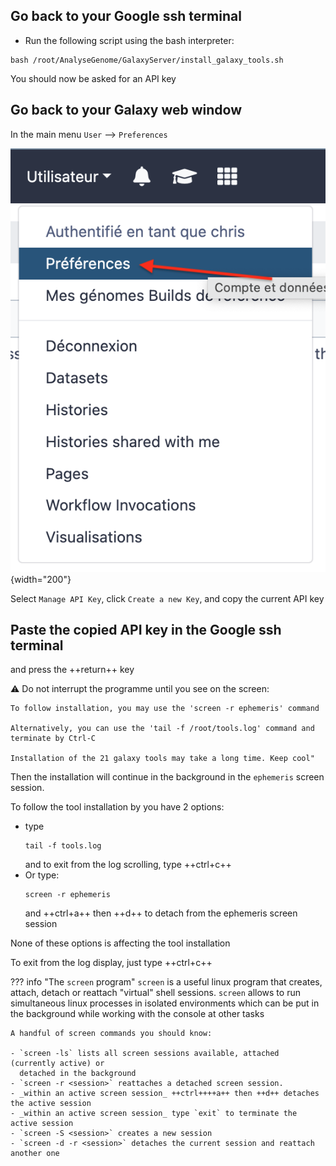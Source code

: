 ## Go back to your Google ssh terminal

- Run the following script using the bash interpreter:
```
bash /root/AnalyseGenome/GalaxyServer/install_galaxy_tools.sh
```
You should now be asked for an API key

## Go back to your Galaxy web window

In the main menu `User` --> `Preferences`

![user preferences](images/user_preferences.png){width="200"}

Select `Manage API Key`, click `Create a new Key`, and copy the current API key

## Paste the copied API key in the Google ssh terminal

and press the ++return++ key

:warning: Do not interrupt the programme until you see on the screen:

```
To follow installation, you may use the 'screen -r ephemeris' command

Alternatively, you can use the 'tail -f /root/tools.log' command and terminate by Ctrl-C

Installation of the 21 galaxy tools may take a long time. Keep cool"
```
Then the installation will continue in the background in the `ephemeris` screen session.

To follow the tool installation by you have 2 options:

- type 
  ```
  tail -f tools.log
  ```
  and to exit from the log scrolling, type ++ctrl+c++
- Or type:
  ```
  screen -r ephemeris
  ```
  and ++ctrl+a++ then ++d++ to detach from the ephemeris screen session

None of these options is affecting the tool installation

To exit from the log display, just type ++ctrl+c++

??? info "The `screen` program"
    `screen` is a useful linux program that creates, attach, detach or
    reattach "virtual" shell sessions.
    `screen` allows to run simultaneous linux processes in isolated environments which can
    be put in the background while working with the console at other tasks
    
    A handful of screen commands you should know:
    
    - `screen -ls` lists all screen sessions available, attached (currently active) or
      detached in the background
    - `screen -r <session>` reattaches a detached screen session.
    - _within an active screen session_ ++ctrl++++a++ then ++d++ detaches the active session
    - _within an active screen session_ type `exit` to terminate the active session
    - `screen -S <session>` creates a new session
    - `screen -d -r <session>` detaches the current session and reattach another one
